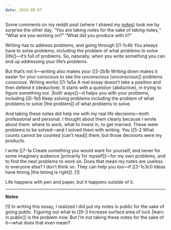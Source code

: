 ```yaml
---
date: 2024-08-07
---
```


Some comments on my reddit post (where I shared my [notes](https://kenti.xyz/notes/)) took me by surprise the other day, “You are taking notes for the sake of taking notes,“ “What are you working on?” “What did you produce with it?”

Writing has to address problems, and going through [[1-1c4b You always have to solve problems, including the problem of what problems to solve |life]]—it’s full of problems. So, naturally, when you write something you can end up addressing your life’s problems. 

But that’s not it—writing also makes your [[5-2b1b Writing down makes it easier for your conscious to see the unconscious |unconscious]] problems conscious. Writing works [[1-1a5a A real essay doesn’t take a position and then defend it (deductive). It starts with a question (abductive), in trying to figure something out. |both ways]]—it helps you with your problems, including [[5-1b5 Keep solving problems including the problem of what problems to solve |the problem]] of what problems to solve.

And taking these notes did help me with my real life decisions—both professional and personal. I thought about them clearly because I wrote about them: where to work, what to invest in, to get married. These were problems to be solved—and I solved them with writing. You [[5-2 What counts cannot be counted |can’t read]] them, but those decisions were my products.

I write [[7-1a Create something you would want for yourself, and never for some imaginary audience |primarily for myself]]—for my own problems, and to find the next problems to work on. Does that mean my notes are useless to everyone else? I don’t think so. They can help you too—if [[3-1c3c0 Ideas have timing |the timing is right]]. [1]

Life happens with pen and paper, but it happens outside of it.

---

**Notes**

[1] In writing this essay, I realized I did put my notes in public for the sake of going public. Figuring out what to [[9-3 Increase surface area of luck |learn in public]] is the problem now. But I’m not taking these notes for the sake of it—what does that even mean?



